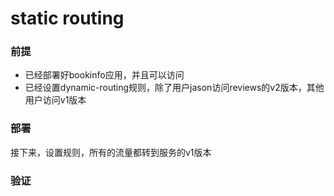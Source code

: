 # static routing

### 前提

- 已经部署好bookinfo应用，并且可以访问
- 已经设置dynamic-routing规则，除了用户jason访问reviews的v2版本，其他用户访问v1版本

### 部署

接下来，设置规则，所有的流量都转到服务的v1版本

### 验证

